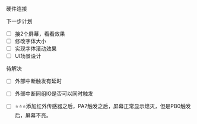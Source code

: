 硬件连接

下一步计划

- [ ] 接2个屏幕，看看效果
- [ ] 修改字体大小
- [ ] 实现字体滚动效果
- [ ] UI场景设计

待解决

- [ ] 外部中断触发有延时
- [ ] 外部中断同组IO是否可以同时触发
- [ ] ⭐⭐⭐添加红外传感器之后，PA7触发之后，屏幕正常显示熄灭，但是PB0触发后，屏幕不亮。

